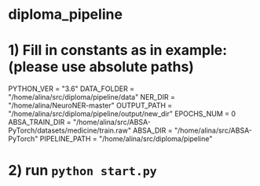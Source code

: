# diploma_pipeline

# 1) Fill in constants as in example: (please use absolute paths)

PYTHON_VER = "3.6"
DATA_FOLDER = "/home/alina/src/diploma/pipeline/data"
NER_DIR = "/home/alina/NeuroNER-master"
OUTPUT_PATH = "/home/alina/src/diploma/pipeline/output/new_dir"
EPOCHS_NUM = 0
ABSA_TRAIN_DIR = "/home/alina/src/ABSA-PyTorch/datasets/medicine/train.raw"
ABSA_DIR = "/home/alina/src/ABSA-PyTorch"
PIPELINE_PATH = "/home/alina/src/diploma/pipeline"

# 2) run ```python start.py```
